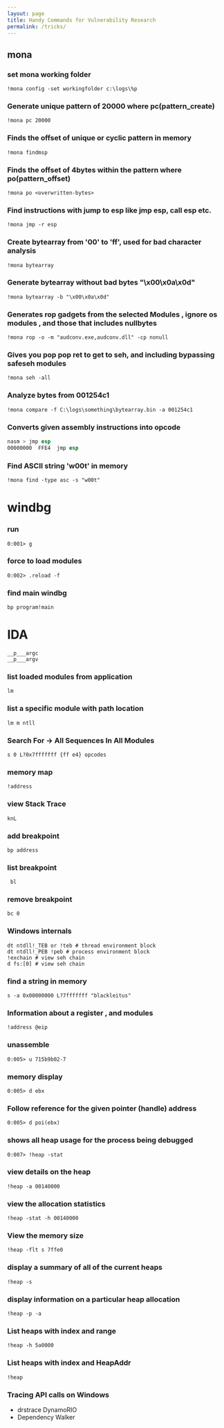 ```yaml
---
layout: page
title: Handy Commands for Vulnerability Research
permalink: /tricks/
---
```


## mona

### set mona working folder
`!mona config -set workingfolder c:\logs\%p`

### Generate unique pattern of 20000 where pc(pattern_create)
`!mona pc 20000`

### Finds the offset of unique or cyclic pattern in memory
`!mona findmsp`

### Finds the offset of 4bytes within the pattern where po(pattern_offset)
`!mona po <overwritten-bytes>`

### Find instructions with jump to esp like jmp esp, call esp etc.
`!mona jmp -r esp`

### Create bytearray from '00' to 'ff', used for bad character analysis
`!mona bytearray`

### Generate bytearray without bad bytes "\x00\x0a\x0d"
`!mona bytearray -b "\x00\x0a\x0d"`

### Generates rop gadgets from the selected Modules , ignore os modules , and those that includes nullbytes
`!mona rop -o -m "audconv.exe,audconv.dll" -cp nonull`

### Gives you pop pop ret to get to seh, and including bypassing safeseh modules
`!mona seh -all`

### Analyze bytes from 001254c1
`!mona compare -f C:\logs\something\bytearray.bin -a 001254c1`

### Converts given assembly instructions into opcode
```asm
nasm > jmp esp
00000000  FFE4  jmp esp
```

### Find ASCII string 'w00t' in memory
`!mona find -type asc -s "w00t"`

# windbg

### run 

`0:001> g`

### force to load modules

```0:001> !sym noisy
0:002> .reload -f
```

### find main windbg
```u $exentry
bp program!main
```

# IDA 
```
__p___argc
__p___argv
```

### list loaded modules from application 
`lm`

###  list a specific module with path location 
`lm m ntll`

### Search For -> All Sequences In All Modules
`s 0 L?0x7fffffff {ff e4} opcodes`

### memory map 
`!address` 

### view Stack Trace 
`knL`

### add breakpoint
`bp address`

### list breakpoint

` bl`

### remove breakpoint

` bc 0 `

### Windows internals
```
dt ntdll!_TEB or !teb # thread environment block
dt ntdll!_PEB !peb # process environment block
!exchain # view seh chain
d fs:[0] # view seh chain
```

### find a string in memory
`s -a 0x00000000 L?7fffffff "blackleitus"`

### Information about a register , and modules
`!address @eip`

### unassemble 
`0:005> u 715b9b02-7`

### memory display
`0:005> d ebx`

### Follow reference for the given pointer (handle) address
`0:005> d poi(ebx)`

### shows all heap usage for the process being debugged
`0:007> !heap -stat`

### view details on the heap 
`!heap -a 00140000`

### view the allocation statistics
`!heap -stat -h 00140000`

### View the memory size
`!heap -flt s 7ffe0`

### display a summary of all of the current heaps
`!heap -s`

###  display information on a particular heap allocation
`!heap -p -a`

### List heaps with index and range
`!heap -h 5a0000 `

### List heaps with index and HeapAddr
`!heap`


### Tracing API calls on Windows

- drstrace DynamoRIO
- Dependency Walker
